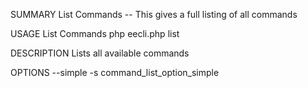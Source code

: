 SUMMARY
    List Commands -- This gives a full listing of all commands

USAGE
    List Commands php eecli.php list

DESCRIPTION
    Lists all available commands

OPTIONS
    --simple
    -s
        command_list_option_simple

